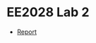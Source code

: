 # EE2028 Lab 2

- [Report]([https://docs.google.com/document/d/1lpBDumaCBQors3qZRHZp4tUa0fyTLXK2fBJVy5ryRqQ/edit?usp=sharing](https://docs.google.com/document/d/15ccY5TaRFicKJMm_lX8z0FzH0VjKoKtIdNFgtsCOPSA/edit?usp=sharing)https://docs.google.com/document/d/15ccY5TaRFicKJMm_lX8z0FzH0VjKoKtIdNFgtsCOPSA/edit?usp=sharing)

